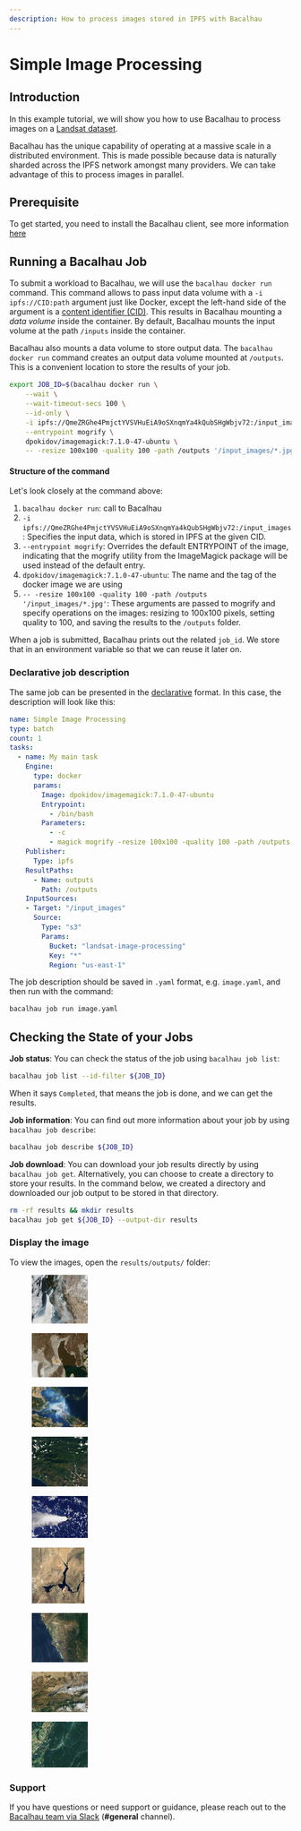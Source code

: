 ```yaml
---
description: How to process images stored in IPFS with Bacalhau
---
```


# Simple Image Processing

## Introduction

In this example tutorial, we will show you how to use Bacalhau to process images on a [Landsat dataset](https://ipfs.io/ipfs/QmeZRGhe4PmjctYVSVHuEiA9oSXnqmYa4kQubSHgWbjv72/).

Bacalhau has the unique capability of operating at a massive scale in a distributed environment. This is made possible because data is naturally sharded across the IPFS network amongst many providers. We can take advantage of this to process images in parallel.

## Prerequisite[​](http://localhost:3000/examples/data-engineering/image-processing/#prerequisite) <a href="#prerequisite" id="prerequisite"></a>

To get started, you need to install the Bacalhau client, see more information [here](../../getting-started/installation.md)

## Running a Bacalhau Job[​](http://localhost:3000/examples/data-engineering/image-processing/#running-a-bacalhau-job) <a href="#running-a-bacalhau-job" id="running-a-bacalhau-job"></a>

To submit a workload to Bacalhau, we will use the `bacalhau docker run` command. This command allows to pass input data volume with a `-i ipfs://CID:path` argument just like Docker, except the left-hand side of the argument is a [content identifier (CID)](https://github.com/multiformats/cid). This results in Bacalhau mounting a _data volume_ inside the container. By default, Bacalhau mounts the input volume at the path `/inputs` inside the container.

Bacalhau also mounts a data volume to store output data. The `bacalhau docker run` command creates an output data volume mounted at `/outputs`. This is a convenient location to store the results of your job.

```bash
export JOB_ID=$(bacalhau docker run \
    --wait \
    --wait-timeout-secs 100 \
    --id-only \
    -i ipfs://QmeZRGhe4PmjctYVSVHuEiA9oSXnqmYa4kQubSHgWbjv72:/input_images \
    --entrypoint mogrify \
    dpokidov/imagemagick:7.1.0-47-ubuntu \
    -- -resize 100x100 -quality 100 -path /outputs '/input_images/*.jpg')
```

#### Structure of the command[​](http://localhost:3000/examples/data-engineering/image-processing/#structure-of-the-command) <a href="#structure-of-the-command" id="structure-of-the-command"></a>

Let's look closely at the command above:

1. `bacalhau docker run`: call to Bacalhau
2. `-i ipfs://QmeZRGhe4PmjctYVSVHuEiA9oSXnqmYa4kQubSHgWbjv72:/input_images`: Specifies the input data, which is stored in IPFS at the given CID.
3. `--entrypoint mogrify`: Overrides the default ENTRYPOINT of the image, indicating that the mogrify utility from the ImageMagick package will be used instead of the default entry.
4. `dpokidov/imagemagick:7.1.0-47-ubuntu`: The name and the tag of the docker image we are using
5. `-- -resize 100x100 -quality 100 -path /outputs '/input_images/*.jpg'`: These arguments are passed to mogrify and specify operations on the images: resizing to 100x100 pixels, setting quality to 100, and saving the results to the `/outputs` folder.

When a job is submitted, Bacalhau prints out the related `job_id`. We store that in an environment variable so that we can reuse it later on.

### Declarative job description[​](http://localhost:3000/examples/data-engineering/image-processing/#declarative-job-description) <a href="#declarative-job-description" id="declarative-job-description"></a>

The same job can be presented in the [declarative](../../references/jobs/task/job.md) format. In this case, the description will look like this:

```yaml
name: Simple Image Processing
type: batch
count: 1
tasks:
  - name: My main task
    Engine:
      type: docker
      params:
        Image: dpokidov/imagemagick:7.1.0-47-ubuntu
        Entrypoint:
          - /bin/bash
        Parameters:
          - -c
          - magick mogrify -resize 100x100 -quality 100 -path /outputs '/input_images/*.jpg'
    Publisher:
      Type: ipfs
    ResultPaths:
      - Name: outputs
        Path: /outputs
    InputSources:
    - Target: "/input_images"
      Source:
        Type: "s3"
        Params:
          Bucket: "landsat-image-processing"
          Key: "*"
          Region: "us-east-1"
```

The job description should be saved in `.yaml` format, e.g. `image.yaml`, and then run with the command:

```bash
bacalhau job run image.yaml
```

## Checking the State of your Jobs[​](http://localhost:3000/examples/model-inference/Huggingface-Model-Inference/#checking-the-state-of-your-jobs) <a href="#checking-the-state-of-your-jobs" id="checking-the-state-of-your-jobs"></a>

**Job status**: You can check the status of the job using `bacalhau job list`:

```bash
bacalhau job list --id-filter ${JOB_ID}
```

When it says `Completed`, that means the job is done, and we can get the results.

**Job information**: You can find out more information about your job by using `bacalhau job describe`:

```bash
bacalhau job describe ${JOB_ID}
```

**Job download**: You can download your job results directly by using `bacalhau job get`. Alternatively, you can choose to create a directory to store your results. In the command below, we created a directory and downloaded our job output to be stored in that directory.

```bash
rm -rf results && mkdir results
bacalhau job get ${JOB_ID} --output-dir results
```

### Display the image[​](http://localhost:3000/examples/data-engineering/image-processing/#display-the-image) <a href="#display-the-image" id="display-the-image"></a>

To view the images, open the `results/outputs/` folder:

<div>

<figure><img src="../../.gitbook/assets/index_21_0 (1).jpg" alt=""><figcaption></figcaption></figure>

 

<figure><img src="../../.gitbook/assets/index_21_1 (1).jpg" alt=""><figcaption></figcaption></figure>

 

<figure><img src="../../.gitbook/assets/index_21_2 (1).jpg" alt=""><figcaption></figcaption></figure>

 

<figure><img src="../../.gitbook/assets/index_21_3 (1).jpg" alt=""><figcaption></figcaption></figure>

 

<figure><img src="../../.gitbook/assets/index_21_4 (1).jpg" alt=""><figcaption></figcaption></figure>

 

<figure><img src="../../.gitbook/assets/index_21_5 (1).jpg" alt=""><figcaption></figcaption></figure>

 

<figure><img src="../../.gitbook/assets/index_21_6 (1).jpg" alt=""><figcaption></figcaption></figure>

 

<figure><img src="../../.gitbook/assets/index_21_7 (1).jpg" alt=""><figcaption></figcaption></figure>

 

<figure><img src="../../.gitbook/assets/index_21_8 (1).jpg" alt=""><figcaption></figcaption></figure>

</div>

### Support[​](http://localhost:3000/examples/data-engineering/image-processing/#support) <a href="#support" id="support"></a>

If you have questions or need support or guidance, please reach out to the [Bacalhau team via Slack](https://bacalhauproject.slack.com/ssb/redirect) (**#general** channel).
